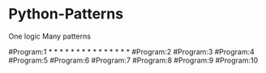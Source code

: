 # Python-Patterns
One logic Many patterns

#Program:1
      *
      * *
      * * *
      * * * *
      * * * * *
#Program:2
#Program:3
#Program:4
#Program:5
#Program:6
#Program:7
#Program:8
#Program:9
#Program:10
